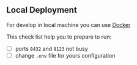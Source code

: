 ## Local Deployment

For develop in local machine you can use [Docker](https://www.docker.com/)

This check list help you to prepare to run:
 - [ ] ports `8432` and `8123` not busy
 - [ ] change `.env` file for yours configuration